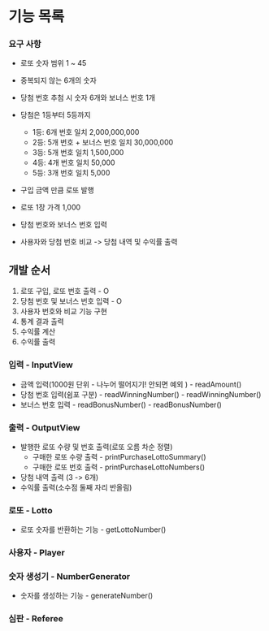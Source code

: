 # 기능 목록

### 요구 사항
- 로또 숫자 범위 1 ~ 45
- 중복되지 않는 6개의 숫자
- 당첨 번호 추첨 시 숫자 6개와 보너스 번호 1개
- 당첨은 1등부터 5등까지
  - 1등: 6개 번호 일치 2,000,000,000
  - 2등: 5개 번호 + 보너스 번호 일치 30,000,000
  - 3등: 5개 번호 일치 1,500,000
  - 4등: 4개 번호 일치 50,000
  - 5등: 3개 번호 일치 5,000
  
- 구입 금액 만큼 로또 발행
- 로또 1장 가격 1,000
- 당첨 번호와 보너스 번호 입력
- 사용자와 당첨 번호 비교 -> 당첨 내역 및 수익률 출력

## 개발 순서
1. 로또 구입, 로또 번호 출력 - O
2. 당첨 번호 및 보너스 번호 입력 - O
3. 사용자 번호와 비교 기능 구현
4. 통계 결과 출력
5. 수익률 계산
6. 수익률 출력

### 입력 - InputView
- 금액 입력(1000원 단위 - 나누어 떨어지기! 안되면 예외 ) - readAmount()
- 당첨 번호 입력(쉼포 구분) - readWinningNumber() - readWinningNumber()
- 보너스 번호 입력 - readBonusNumber() - readBonusNumber()

### 출력 - OutputView
- 발행한 로또 수량 및 번호 출력(로또 오름 차순 정렬)
  - 구매한 로또 수량 출력 - printPurchaseLottoSummary()
  - 구매한 로또 번호 출력 - printPurchaseLottoNumbers()
- 당첨 내역 출력 (3 -> 6개)
- 수익률 출력(소수점 둘째 자리 반올림)

### 로또 - Lotto
- 로또 숫자를 반환하는 기능 - getLottoNumber()

### 사용자 - Player

### 숫자 생성기 - NumberGenerator
- 숫자를 생성하는 기능 - generateNumber()

### 심판 - Referee